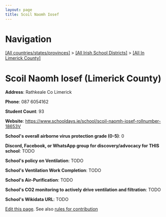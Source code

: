```yaml
---
layout: page
title: Scoil Naomh Iosef
---
```

# Navigation

[[All countries/states/provinces]](../../..) > [[All Irish School Districts]](../..) > [[All In Limerick County]](..)

# Scoil Naomh Iosef (Limerick County)

**Address**: Rathkeale Co Limerick

**Phone**: 087 6054162

**Student Count**: 93

**Website**: <https://www.schooldays.ie/school/scoil-naomh-iosef-rollnumber-18653V>

**School's overall airborne virus protection grade (0-5)**: 0

**Discord, Facebook, or WhatsApp group for discovery/advocacy for THIS school**: TODO

**School's policy on Ventilation**: TODO

**School's Ventilation Work Completion**: TODO

**School's Air-Purification**: TODO

**School's CO2 monitoring to actively drive ventilation and filtration**: TODO

**School's Wikidata URL**: TODO


[Edit this page](https://github.com/ventilate-schools/Ireland/edit/main/./Limerick_County/Scoil_Naomh_Iosef.md). See also [rules for contribution](../../../contribution-rules/)